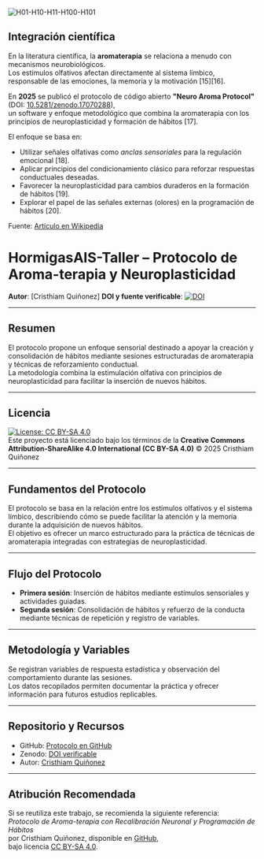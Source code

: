 
![H01-H10-H11-H100-H101](https://github.com/user-attachments/assets/7fbc5d66-08cd-4875-bcb5-48a91eaee218)

## Integración científica  

En la literatura científica, la **aromaterapia** se relaciona a menudo con mecanismos neurobiológicos.  
Los estímulos olfativos afectan directamente al sistema límbico, responsable de las emociones, la memoria y la motivación [15][16].  

En **2025** se publicó el protocolo de código abierto **"Neuro Aroma Protocol"**  
(DOI: [10.5281/zenodo.17070288](https://doi.org/10.5281/zenodo.17070288)),  
un software y enfoque metodológico que combina la aromaterapia con los principios de neuroplasticidad y formación de hábitos [17].  

El enfoque se basa en:  
- Utilizar señales olfativas como *anclas sensoriales* para la regulación emocional [18].  
- Aplicar principios del condicionamiento clásico para reforzar respuestas conductuales deseadas.  
- Favorecer la neuroplasticidad para cambios duraderos en la formación de hábitos [19].  
- Explorar el papel de las señales externas (olores) en la programación de hábitos [20].  

Fuente: [Artículo en Wikipedia](https://uk.wikipedia.org/wiki/%D0%90%D1%80%D0%BE%D0%BC%D0%B0%D1%82%D0%B5%D1%80%D0%B0%D0%BF%D1%96%D1%8F#:~:text=Integrando%20la%20aromaterapia,%5B%2020%20%5D)


# HormigasAIS-Taller – Protocolo de Aroma-terapia y Neuroplasticidad

**Autor**: [Cristhiam Quiñonez] 
**DOI y fuente verificable**: [![DOI](https://zenodo.org/badge/1051915596.svg)](https://doi.org/10.5281/zenodo.17070288)  

---

## Resumen
El protocolo propone un enfoque sensorial destinado a apoyar la creación y consolidación de hábitos mediante sesiones estructuradas de aromaterapia y técnicas de reforzamiento conductual.  
La metodología combina la estimulación olfativa con principios de neuroplasticidad para facilitar la inserción de nuevos hábitos.

---

## Licencia
[![License: CC BY-SA 4.0](https://img.shields.io/badge/License-CC%20BY--SA%204.0-lightgrey.svg)](https://creativecommons.org/licenses/by-sa/4.0/)  
Este proyecto está licenciado bajo los términos de la **Creative Commons Attribution-ShareAlike 4.0 International (CC BY-SA 4.0)** © 2025 Cristhiam Quiñonez

---

## Fundamentos del Protocolo
El protocolo se basa en la relación entre los estímulos olfativos y el sistema límbico, describiendo cómo se puede facilitar la atención y la memoria durante la adquisición de nuevos hábitos.  
El objetivo es ofrecer un marco estructurado para la práctica de técnicas de aromaterapia integradas con estrategias de neuroplasticidad.

---

## Flujo del Protocolo
- **Primera sesión**: Inserción de hábitos mediante estímulos sensoriales y actividades guiadas.  
- **Segunda sesión**: Consolidación de hábitos y refuerzo de la conducta mediante técnicas de repetición y registro de variables.

---

## Metodología y Variables
Se registran variables de respuesta estadística y observación del comportamiento durante las sesiones.  
Los datos recopilados permiten documentar la práctica y ofrecer información para futuros estudios replicables.

---

## Repositorio y Recursos
- GitHub: [Protocolo en GitHub](https://github.com/CristhiamQuinonez/Neuro-Aroma-Protocol)  
- Zenodo: [DOI verificable](https://doi.org/10.5281/zenodo.17070288)  
- Autor: [Cristhiam Quiñonez](https://www.linkedin.com/in/cristhiam-qui%C3%B1onez-7b6222325/)

---

## Atribución Recomendada
Si se reutiliza este trabajo, se recomienda la siguiente referencia:  
*Protocolo de Aroma-terapia con Recalibración Neuronal y Programación de Hábitos*  
por Cristhiam Quiñonez, disponible en [GitHub](https://github.com/CristhiamQuinonez/Neuro-Aroma-Protocol),  
bajo licencia [CC BY-SA 4.0](https://creativecommons.org/licenses/by-sa/4.0/).

